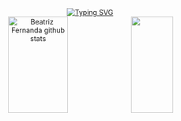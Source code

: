 <div align = "center">
<a href="https://git.io/typing-svg"><img src="https://readme-typing-svg.herokuapp.com?font=Fira+Code&pause=1000&center=true&vCenter=true&width=435&lines=;Welcome!;Meu+nome+é+Beatriz." alt="Typing SVG" /></a>
</div>
<div align="center">  
  <img width="49%" height="195px" src="https://github-readme-stats.vercel.app/api?username=btrzf&show_icons=true&count_private=true&hide_border=true&title_color=f5b1a2&icon_color=01C231&text_color=f6f5f4&bg_color=C70039" alt="Beatriz Fernanda github stats" /> 
  <img width="41%" height="195px" src="https://github-readme-stats.vercel.app/api/top-langs/?username=btrzf&layout=compact&hide_border=true&title_color=ffffff&text_color=C70039&bg_color=C70039" />
